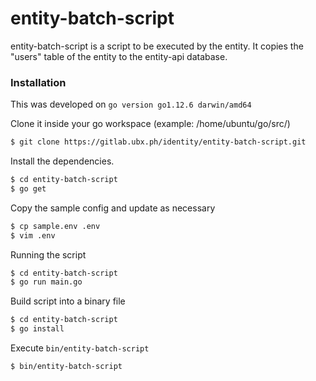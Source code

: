 # entity-batch-script

entity-batch-script is a script to be executed by the entity. It copies the "users" table of the entity to the entity-api database.

### Installation

This was developed on `go version go1.12.6 darwin/amd64`

Clone it inside your go workspace (example: /home/ubuntu/go/src/)

```sh
$ git clone https://gitlab.ubx.ph/identity/entity-batch-script.git
```

Install the dependencies.

```sh
$ cd entity-batch-script
$ go get
```

Copy the sample config and update as necessary

```sh
$ cp sample.env .env
$ vim .env
```

Running the script

```sh
$ cd entity-batch-script
$ go run main.go
```

Build script into a binary file

```sh
$ cd entity-batch-script
$ go install
```

Execute `bin/entity-batch-script`
```sh
$ bin/entity-batch-script
```
